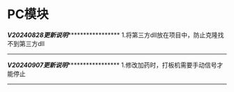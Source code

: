 # PC模块
*******************V20240828更新说明************************************
1.将第三方dll放在项目中，防止克隆找不到第三方dll
***********************************************************************

*******************V20240907更新说明************************************
1.修改加药时，打板机需要手动信号才能停止
***********************************************************************
